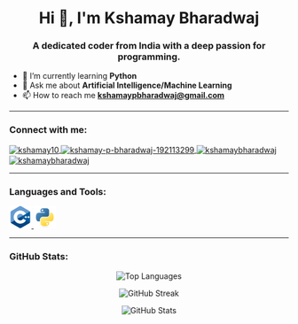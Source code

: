 <h1 align="center">Hi 👋, I'm Kshamay Bharadwaj</h1>
<h3 align="center">A dedicated coder from India with a deep passion for programming.</h3>

- 🌱 I’m currently learning **Python**
- 💬 Ask me about **Artificial Intelligence/Machine Learning**
- 📫 How to reach me **kshamaypbharadwaj@gmail.com**

---

<h3 align="left">Connect with me:</h3>
<p align="left">
<a href="https://twitter.com/kshamay10" target="blank">
    <img align="center" src="https://raw.githubusercontent.com/rahuldkjain/github-profile-readme-generator/master/src/images/icons/Social/twitter.svg" alt="kshamay10" height="30" width="40" />
</a>
<a href="https://linkedin.com/in/kshamay-p-bharadwaj-192113299" target="blank">
    <img align="center" src="https://raw.githubusercontent.com/rahuldkjain/github-profile-readme-generator/master/src/images/icons/Social/linked-in-alt.svg" alt="kshamay-p-bharadwaj-192113299" height="30" width="40" />
</a>
<a href="https://instagram.com/kshamaybharadwaj" target="blank">
    <img align="center" src="https://raw.githubusercontent.com/rahuldkjain/github-profile-readme-generator/master/src/images/icons/Social/instagram.svg" alt="kshamaybharadwaj" height="30" width="40" />
</a>
<a href="https://www.leetcode.com/kshamaybharadwaj" target="blank">
    <img align="center" src="https://raw.githubusercontent.com/rahuldkjain/github-profile-readme-generator/master/src/images/icons/Social/leet-code.svg" alt="kshamaybharadwaj" height="30" width="40" />
</a>
</p>

---

<h3 align="left">Languages and Tools:</h3>
<p align="left">
    <a href="https://www.w3schools.com/cpp/" target="_blank" rel="noreferrer">
        <img src="https://raw.githubusercontent.com/devicons/devicon/master/icons/cplusplus/cplusplus-original.svg" alt="cplusplus" width="40" height="40"/>
    </a>
    <a href="https://www.python.org" target="_blank" rel="noreferrer">
        <img src="https://raw.githubusercontent.com/devicons/devicon/master/icons/python/python-original.svg" alt="python" width="40" height="40"/>
    </a>
</p>

---

<h3 align="left">GitHub Stats:</h3>

<p align="center">
    <img src="https://github-readme-stats.vercel.app/api/top-langs/?username=KshamayBharadwaj&layout=compact&theme=radical" alt="Top Languages" />
</p>

<p align="center">
    <img src="https://github-readme-streak-stats.vercel.app/?user=KshamayBharadwaj&theme=dark&hide_border=true" alt="GitHub Streak" />
</p>

<p align="center">
    <img src="https://github-readme-stats.vercel.app/api?username=KshamayBharadwaj&show_icons=true&theme=radical" alt="GitHub Stats" />
</p>
